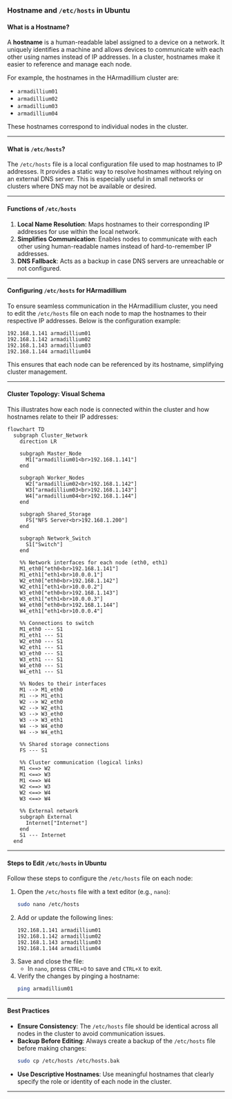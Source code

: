 ### Hostname and `/etc/hosts` in Ubuntu

#### **What is a Hostname?**
A **hostname** is a human-readable label assigned to a device on a network. It uniquely identifies a machine and allows devices to communicate with each other using names instead of IP addresses. In a cluster, hostnames make it easier to reference and manage each node.

For example, the hostnames in the HArmadillium cluster are:
- `armadillium01`
- `armadillium02`
- `armadillium03`
- `armadillium04`

These hostnames correspond to individual nodes in the cluster.

---

#### **What is `/etc/hosts`?**
The `/etc/hosts` file is a local configuration file used to map hostnames to IP addresses. It provides a static way to resolve hostnames without relying on an external DNS server. This is especially useful in small networks or clusters where DNS may not be available or desired.

---

#### **Functions of `/etc/hosts`**
1. **Local Name Resolution**: Maps hostnames to their corresponding IP addresses for use within the local network.
2. **Simplifies Communication**: Enables nodes to communicate with each other using human-readable names instead of hard-to-remember IP addresses.
3. **DNS Fallback**: Acts as a backup in case DNS servers are unreachable or not configured.

---

#### **Configuring `/etc/hosts` for HArmadillium**
To ensure seamless communication in the HArmadillium cluster, you need to edit the `/etc/hosts` file on each node to map the hostnames to their respective IP addresses. Below is the configuration example:

```plaintext
192.168.1.141 armadillium01
192.168.1.142 armadillium02
192.168.1.143 armadillium03
192.168.1.144 armadillium04
```

This ensures that each node can be referenced by its hostname, simplifying cluster management.

---

#### **Cluster Topology: Visual Schema**

This illustrates how each node is connected within the cluster and how hostnames relate to their IP addresses:

```mermaid
flowchart TD
  subgraph Cluster_Network
    direction LR

    subgraph Master_Node
      M1["armadillium01<br>192.168.1.141"]
    end

    subgraph Worker_Nodes
      W2["armadillium02<br>192.168.1.142"]
      W3["armadillium03<br>192.168.1.143"]
      W4["armadillium04<br>192.168.1.144"]
    end

    subgraph Shared_Storage
      FS["NFS Server<br>192.168.1.200"]
    end

    subgraph Network_Switch
      S1["Switch"]
    end

    %% Network interfaces for each node (eth0, eth1)
    M1_eth0["eth0<br>192.168.1.141"]
    M1_eth1["eth1<br>10.0.0.1"]
    W2_eth0["eth0<br>192.168.1.142"]
    W2_eth1["eth1<br>10.0.0.2"]
    W3_eth0["eth0<br>192.168.1.143"]
    W3_eth1["eth1<br>10.0.0.3"]
    W4_eth0["eth0<br>192.168.1.144"]
    W4_eth1["eth1<br>10.0.0.4"]

    %% Connections to switch
    M1_eth0 --- S1
    M1_eth1 --- S1
    W2_eth0 --- S1
    W2_eth1 --- S1
    W3_eth0 --- S1
    W3_eth1 --- S1
    W4_eth0 --- S1
    W4_eth1 --- S1

    %% Nodes to their interfaces
    M1 --> M1_eth0
    M1 --> M1_eth1
    W2 --> W2_eth0
    W2 --> W2_eth1
    W3 --> W3_eth0
    W3 --> W3_eth1
    W4 --> W4_eth0
    W4 --> W4_eth1

    %% Shared storage connections
    FS --- S1

    %% Cluster communication (logical links)
    M1 <==> W2
    M1 <==> W3
    M1 <==> W4
    W2 <==> W3
    W2 <==> W4
    W3 <==> W4

    %% External network
    subgraph External
      Internet["Internet"]
    end
    S1 --- Internet
  end
```

---

#### **Steps to Edit `/etc/hosts` in Ubuntu**
Follow these steps to configure the `/etc/hosts` file on each node:

1. Open the `/etc/hosts` file with a text editor (e.g., `nano`):
   ```bash
   sudo nano /etc/hosts
   ```
2. Add or update the following lines:
   ```plaintext
   192.168.1.141 armadillium01
   192.168.1.142 armadillium02
   192.168.1.143 armadillium03
   192.168.1.144 armadillium04
   ```
3. Save and close the file:
   - In `nano`, press `CTRL+O` to save and `CTRL+X` to exit.
4. Verify the changes by pinging a hostname:
   ```bash
   ping armadillium01
   ```

---

#### **Best Practices**
- **Ensure Consistency**: The `/etc/hosts` file should be identical across all nodes in the cluster to avoid communication issues.
- **Backup Before Editing**: Always create a backup of the `/etc/hosts` file before making changes:
  ```bash
  sudo cp /etc/hosts /etc/hosts.bak
  ```
- **Use Descriptive Hostnames**: Use meaningful hostnames that clearly specify the role or identity of each node in the cluster.

---
